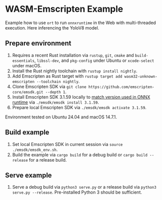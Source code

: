 # WASM-Emscripten Example
Example how to use `ort` to run `onnxruntime` in the Web with multi-threaded execution. Here inferencing the YoloV8 model.

## Prepare environment
1. Requires a recent Rust installation via `rustup`, `git`, `cmake` and `build-essentials`, `libssl-dev`, and `pkg-config` under Ubuntu or `xcode-select` under macOS.
1. Install the Rust nightly toolchain with `rustup install nightly`.
1. Add Emscripten as Rust target with `rustup target add wasm32-unknown-emscripten --toolchain nightly`.
1. Clone Emscripten SDK via `git clone https://github.com/emscripten-core/emsdk.git --depth 1`.
1. Install Emscripten SDK 3.1.59 locally to [match version used in ONNX runtime](https://github.com/microsoft/onnxruntime/blob/1d97d6ef55433298dee58634b0ea59f736e8a72e/.gitmodules#L10) via `./emsdk/emsdk install 3.1.59`.
1. Prepare local Emscripten SDK via `./emsdk/emsdk activate 3.1.59`.

Environment tested on Ubuntu 24.04 and macOS 14.7.1.

## Build example
1. Set local Emscripten SDK in current session via `source ./emsdk/emsdk_env.sh`.
1. Build the example via `cargo build` for a debug build or `cargo build --release` for a release build.

## Serve example
1. Serve a debug build via `python3 serve.py` or a release build via `python3 serve.py --release`. Pre-installed Python 3 should be sufficient.